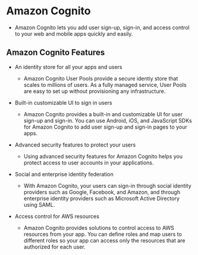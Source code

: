 # Amazon Cognito

- Amazon Cognito lets you add user sign-up, sign-in, and access control to your web and mobile apps quickly and easily.

## Amazon Cognito Features

- An identity store for all your apps and users
  - Amazon Cognito User Pools provide a secure identiy store that scales to millions of users. As a fully managed service, User Pools are easy to set up without provisioning any infrastructure. 

- Built-in customizable UI to sign in users
  - Amazon Cognito provides a built-in and customizable UI for user sign-up and sign-in. You can use Android, iOS, and JavaScript SDKs for Amazon Cognito to add user sign-up and sign-in pages to your apps.

- Advanced security features to protect your users

  - Using advanced security features for Amazon Cognito helps you protect access to user accounts in your applications.

- Social and enterprise identity federation

  - With Amazon Cognito, your users can sign-in through social identity providers such as Google, Facebook, and Amazon, and through enterprise identity providers such as Microsoft Active Directory using SAML. 

- Access control for AWS resources

  - Amazon Cognito provides solutions to control access to AWS resources from your app. You can define roles and map users to different roles so your app can access only the resources that are authorized for each user.


